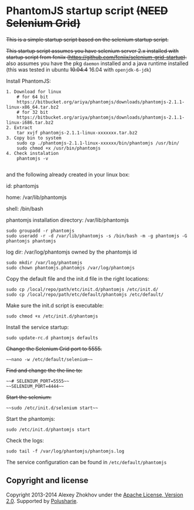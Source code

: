 PhantomJS startup script ~~(NEED Selenium Grid)~~
======================================================

~~This is a simple startup script based on the selenium startup script.~~

~~This startup script assumes you have selenium server 2.x installed with startup script from feniix (https://github.com/feniix/selenium-grid-startup).~~
also assumes you have the pkg `daemon` installed and a java runtime installed (this was tested in ubuntu ~~10.04.4~~ 16.04 with `openjdk-6-jdk`)

Install PhantomJS:
```
1. Download for linux 
	# for 64 bit
	https://bitbucket.org/ariya/phantomjs/downloads/phantomjs-2.1.1-linux-x86_64.tar.bz2
	# for 32 bit
	https://bitbucket.org/ariya/phantomjs/downloads/phantomjs-2.1.1-linux-i686.tar.bz2
2. Extract
	tar xvjf phantomjs-2.1.1-linux-xxxxxxx.tar.bz2
3. Copy bin to system
	sudo cp ./phantomjs-2.1.1-linux-xxxxxx/bin/phantomjs /usr/bin/
	sudo chmod +x /usr/bin/phantomjs
4. Check instalation 
	phantomjs -v
	
```
and the following already created in your linux box:

id: phantomjs

home: /var/lib/phantomjs

shell: /bin/bash

phantomjs installation directory: /var/lib/phantomjs

    sudo groupadd -r phantomjs
    sudo useradd -r -d /var/lib/phantomjs -s /bin/bash -m -g phantomjs -G phantomjs phantomjs


log dir: /var/log/phantomjs owned by the phantomjs id

    sudo mkdir /var/log/phantomjs
    sudo chown phantomjs.phantomjs /var/log/phantomjs
    

Copy the default file and the init.d file in the right locations:

    sudo cp /local/repo/path/etc/init.d/phantomjs /etc/init.d/
    sudo cp /local/repo/path/etc/default/phantomjs /etc/default/
    
Make sure the init.d script is executable:

    sudo chmod +x /etc/init.d/phantomjs   

Install the service startup:

    sudo update-rc.d phantomjs defaults


~~Change the Selenium Grid port to 5555.~~

	~~nano -w /etc/default/selenium~~

~~Find and change the the line to:~~

	~~# SELENIUM_PORT=5555~~
	~~SELENIUM_PORT=4444~~

~~Start the selenium:~~

    ~~sudo /etc/init.d/selenium start~~

Start the phantomjs:

    sudo /etc/init.d/phantomjs start
    

Check the logs:

    sudo tail -f /var/log/phantomjs/phantomjs.log
    

The service configuration can be found in `/etc/default/phantomjs`

Copyright and license
---------------------

Copyright 2013-2014 Alexey Zhokhov under the [Apache License, Version 2.0](LICENSE). Supported by [Polusharie][polusharie].

[polusharie]: http://www.polusharie.com
